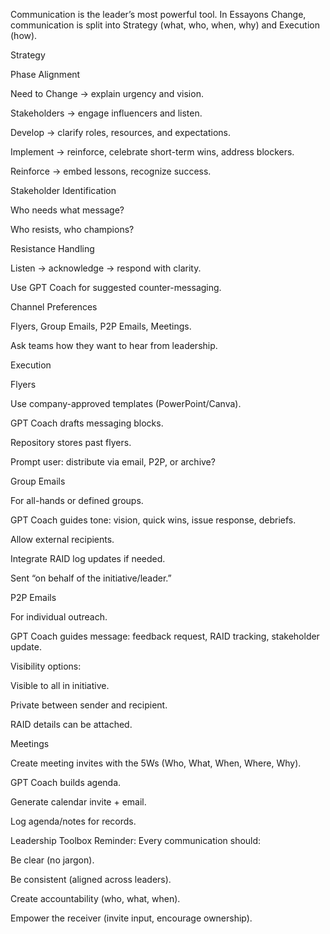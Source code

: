 Communication is the leader’s most powerful tool. In Essayons Change, communication is split into Strategy (what, who, when, why) and Execution (how).

Strategy

Phase Alignment

Need to Change → explain urgency and vision.

Stakeholders → engage influencers and listen.

Develop → clarify roles, resources, and expectations.

Implement → reinforce, celebrate short-term wins, address blockers.

Reinforce → embed lessons, recognize success.

Stakeholder Identification

Who needs what message?

Who resists, who champions?

Resistance Handling

Listen → acknowledge → respond with clarity.

Use GPT Coach for suggested counter-messaging.

Channel Preferences

Flyers, Group Emails, P2P Emails, Meetings.

Ask teams how they want to hear from leadership.

Execution

Flyers

Use company-approved templates (PowerPoint/Canva).

GPT Coach drafts messaging blocks.

Repository stores past flyers.

Prompt user: distribute via email, P2P, or archive?

Group Emails

For all-hands or defined groups.

GPT Coach guides tone: vision, quick wins, issue response, debriefs.

Allow external recipients.

Integrate RAID log updates if needed.

Sent “on behalf of the initiative/leader.”

P2P Emails

For individual outreach.

GPT Coach guides message: feedback request, RAID tracking, stakeholder update.

Visibility options:

Visible to all in initiative.

Private between sender and recipient.

RAID details can be attached.

Meetings

Create meeting invites with the 5Ws (Who, What, When, Where, Why).

GPT Coach builds agenda.

Generate calendar invite + email.

Log agenda/notes for records.

Leadership Toolbox Reminder:
Every communication should:

Be clear (no jargon).

Be consistent (aligned across leaders).

Create accountability (who, what, when).

Empower the receiver (invite input, encourage ownership).